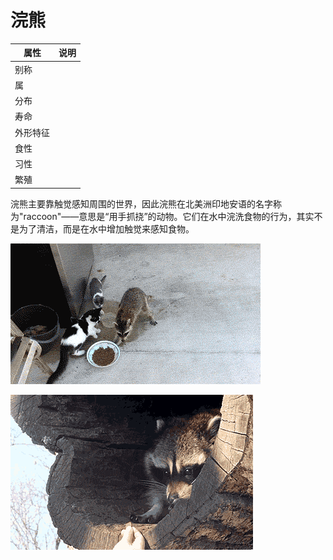 # 浣熊

|属性|说明|
| ---- | ---- |
| 别称||
| 属||
| 分布||
| 寿命||
| 外形特征||
| 食性||
| 习性||
| 繁殖||

浣熊主要靠触觉感知周围的世界，因此浣熊在北美洲印地安语的名字称为"raccoon"——意思是“用手抓挠”的动物。它们在水中浣洗食物的行为，其实不是为了清洁，而是在水中增加触觉来感知食物。

![](01.gif)

![](02.gif)
